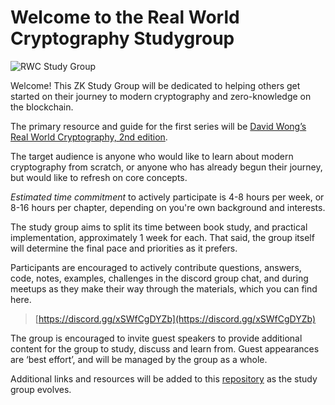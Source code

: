 <meta property="og:image" content="../assets/rwc-cover-trans-v1.png"/>

# Welcome to the Real World Cryptography Studygroup

![RWC Study Group](assets/rwc-cover-trans-v1.png)

Welcome! This ZK Study Group will be dedicated to helping others get started on their journey to modern cryptography and zero-knowledge on the blockchain.

The primary resource and guide for the first series will be [David Wong’s Real World Cryptography, 2nd edition](https://www.manning.com/books/real-world-cryptography). 

The target audience is anyone who would like to learn about modern cryptography from scratch, or anyone who has already begun their journey, but would like to refresh on core concepts. 

*Estimated time commitment* to actively participate is 4-8 hours per week, or 8-16 hours per chapter, depending on you're own background and interests.

The study group aims to split its time between book study, and practical implementation, approximately 1 week for each. That said, the group itself will determine the final pace and priorities as it prefers. 

Participants are encouraged to actively contribute questions, answers, code, notes, examples, challenges in the discord group chat, and during meetups as they make their way through the materials, which you can find here.

 > [https://discord.gg/xSWfCgDYZb](https://discord.gg/xSWfCgDYZb)

The group is encouraged to invite guest speakers to provide additional content for the group to study, discuss and learn from. Guest appearances are ‘best effort’, and will be managed by the group as a whole.

Additional links and resources will be added to this [repository](https://zk-community.github.io/realworld-cryptography-studygroup/) as the study group evolves. 
